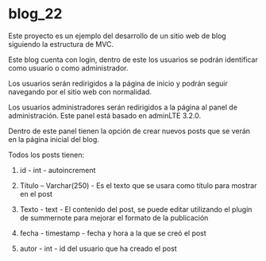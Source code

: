 # blog_22

Este proyecto es un ejemplo del desarrollo de un sitio web de blog siguiendo la estructura de MVC.

Este blog cuenta con login, dentro de este los usuarios se podrán identificar como usuario o como administrador.

Los usuarios serán redirigidos a la página de inicio y podrán seguir navegando por el sitio web con normalidad.

Los usuarios administradores serán redirigidos a la página al panel de administración. Este panel está basado en adminLTE 3.2.0.

Dentro de este panel tienen la opción de crear nuevos posts que se verán en la página inicial del blog.

Todos los posts tienen:

1. id - int - autoincrement

1. Título – Varchar(250) - Es el texto que se usara como título para mostrar en el post

1. Texto - text - El contenido del post, se puede editar utilizando el plugin de summernote para mejorar el formato de la publicación

1. fecha - timestamp - fecha y hora a la que se creó el post

1. autor - int - id del usuario que ha creado el post

